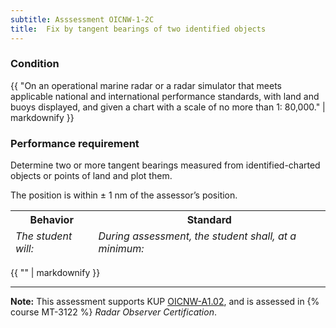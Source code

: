 ```yaml
---
subtitle: Asssessment OICNW-1-2C
title:  Fix by tangent bearings of two identified objects
---
```




### Condition

{{ "On an operational marine radar or a radar simulator that meets applicable national and international performance standards, with land and buoys displayed, and given a chart with a scale of no more than 1: 80,000." | markdownify }}

### Performance requirement 

<table width='100%' class='Guidelines'>
 <thead>
 <tr>
     <th class='thirty'>Behavior</th>
     <th class='seventy'>Standard</th>
 </tr>
 <tr>
     <td><em>The student will:</em></td>
     <td><em>During assessment, the student shall, at a minimum:</em></td>
 </tr>
 </thead>
 <tbody>


<!--rowstart-->

Determine two or more tangent bearings measured from identified-charted objects or points of land and plot them.

<!--cellbreak-->

The position is within ± 1 nm of the assessor’s position.

<!--rowend-->


 </tbody>
 </table>

{{ "" | markdownify }}


*****

**Note:** This assessment supports KUP [OICNW-A1.02]({{site.baseurl}}/tables/21.html#OICNW-A1.02), and is assessed in  {% course  MT-3122 %}  *Radar Observer Certification*. 

